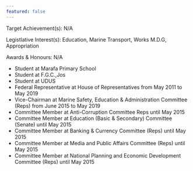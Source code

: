 ```yaml
---
featured: false
---
```

Target Achievement(s): N/A

Legistlative Interest(s): Education, Marine Transport, Works M.D.G, Appropriation

Awards & Honours: N/A

* Student at Marafa Primary School
* Student at F.G.C.,Jos
* Student at UDUS
* Federal Representative at House of Representatives from May 2011 to May 2019
* Vice-Chairman at Marine Safety, Education & Administration Committee (Reps) from June 2015 to May 2019
* Committee Member at Anti-Corruption Committee Reps until May 2015
* Committee Member at Education (Basic & Secondary) Committee (Senate) until May 2015
* Committee Member at Banking & Currency Committee (Reps) until May 2015
* Committee Member at Media and Public Affairs Committee (Reps) until May 2015
* Committee Member at National Planning and Economic Development Committee (Reps) until May 2015

